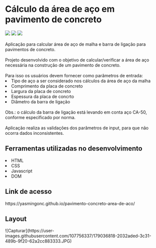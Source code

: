 # Cálculo da área de aço em pavimento de concreto
<div>
 <img src="https://img.shields.io/badge/HTML-239120?style=for-the-badge&logo=html5&logoColor=white" target="_blank">
 <img src="https://img.shields.io/badge/CSS-239120?&style=for-the-badge&logo=css3&logoColor=white" target="_blank">
 <img src="https://img.shields.io/badge/JavaScript-F7DF1E?style=for-the-badge&logo=javascript&logoColor=black" target="_blank">
 </div>
 <br>
 Aplicação para calcular área de aço de malha e barra de ligação para pavimentos de concreto.
 <br><br>
 Projeto desenvolvido com o objetivo de calcular/verificar a área de aço necessária na construção de um pavimento de concreto.
 <br><br>
 Para isso os usuários devem fornecer como parâmetros de entrada:
 <li>Tipo de aço a ser considerado nos cálculos da área de aço da malha</li>
 <li>Comprimento da placa de concreto</li>
 <li>Largura da placa de concreto</li>
 <li>Espessura da placa de concrto</li>
 <li>Diâmetro da barra de ligação</li>
 <br>
 Obs.: o cálculo da barra de ligação está levando em conta aço CA-50, conforme especificado por norma. 
 <br><br>
 Aplicação realiza as validações dos parâmetros de input, para que não ocorra dados inconsistentes. 
  <br>
<h2>Ferramentas utilizadas no desenvolvimento</h2>
<li>HTML</li>
<li>CSS</li>
<li>Javascript</li>
<li>DOM</li>

<h2>Link de acesso</h2>
https://yasmingonc.github.io/pavimento-concreto-area-de-aco/

<h2>Layout</h2>
![Capturar](https://user-images.githubusercontent.com/107756337/179036818-2032aded-3c31-489b-9f20-62a2cc883333.JPG)


